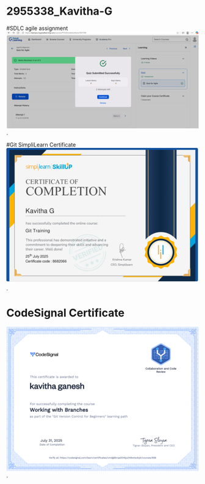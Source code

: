 # 2955338_Kavitha-G

#SDLC agile assignment
![Agile Assignment Screenshot](https://github.com/Katrinakalifa/2955338_Kavitha-G/blob/main/SDLC.png).

#Git SimpliLearn Certificate
![Git Certificate Screenshot](https://github.com/Katrinakalifa/2955338_Kavitha-G/blob/main/Git.jpg).

# CodeSignal Certificate 
![CodeSignal Certification Screenshot](https://github.com/Katrinakalifa/2955338_Kavitha-G/blob/main/CodeSignal%20certificate.png).
